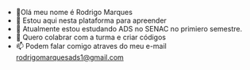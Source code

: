- 👋Olá meu nome é Rodrigo Marques
- 👀 Estou aqui nesta plataforma para apreender
- 🌱 Atualmente estou estudando ADS no SENAC no primiero semestre. 
- 💞️ Quero colabrar com a turma e criar códigos 
- 📫 Podem falar comigo atraves do meu e-mail rodrigomarquesads1@gmail.com

<!---
rodrigomarquesads/rodrigomarquesads is a ✨ special ✨ repository because its `README.md` (this file) appears on your GitHub profile.
You can click the Preview link to take a look at your changes.
--->
